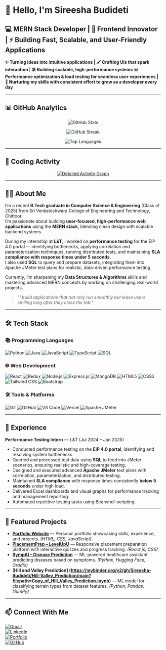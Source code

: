 # 🚀 Hello, I'm Sireesha Budideti

## 💻 MERN Stack Developer | 🎨 Frontend Innovator | ⚡ Building Fast, Scalable, and User-Friendly Applications

**✨ Turning ideas into intuitive applications | 🖌 Crafting UIs that spark interaction | 🛠 Building scalable, high-performance systems 
📊 Performance optimization & load testing for seamless user experiences | 🌱 Nurturing my skills with consistent effort to grow as a developer every day**

---

## 📊 GitHub Analytics

<div align="center">
  
![GitHub Stats](https://github-readme-stats.vercel.app/api?username=Sireesha-Budideti&show_icons=true&count_private=true&theme=radical&hide_border=true&bg_color=0D1117&include_all_commits=true&hide=issues)
  
![GitHub Streak](https://github-readme-streak-stats.herokuapp.com?user=Sireesha-Budideti&theme=radical&hide_border=true&fire=FF0000&background=0D1117)
  
![Top Languages](https://github-readme-stats.vercel.app/api/top-langs/?username=Sireesha-Budideti&layout=compact&theme=radical&hide_border=true&bg_color=0D1117&langs_count=8)

</div>

---

## 🚀 Coding Activity

<div align="center">

[![Detailed Activity Graph](https://github-readme-activity-graph.vercel.app/graph?username=Sireesha-Budideti&theme=github-compact&area=true&hide_border=true&custom_title=My%20Contribution%20Graph&radius=8&height=300&point=#36BCF7FF&count_private=true)](https://github.com/Sireesha-Budideti)

</div>

---
## 👩‍💻 About Me

I’m a recent **B.Tech graduate in Computer Science & Engineering** (Class of 2025) from Sri Venkateshwara College of Engineering and Technology, Chittoor.  
I’m passionate about building **user-focused, high-performance web applications** using the **MERN stack**, blending clean design with scalable backend systems.

During my internship at **L&T**, I worked on **performance testing** for the EIP 4.0 portal — identifying bottlenecks, applying correlation and parameterization techniques, running distributed tests, and maintaining **SLA compliance with response times under 5 seconds**.  
I also used **SQL** to query and prepare datasets, integrating them into Apache JMeter test plans for realistic, data-driven performance testing.

Currently, I’m sharpening my **Data Structures & Algorithms** skills and mastering advanced MERN concepts by working on challenging real-world projects.

> *"I build applications that not only run smoothly but leave users smiling long after they close the tab."*



---

## 🛠️ Tech Stack

### 📚 Programming Languages
![Python](https://img.shields.io/badge/Python-3776AB?style=for-the-badge&logo=python&logoColor=white)
![Java](https://img.shields.io/badge/Java-007396?style=for-the-badge&logo=openjdk&logoColor=white)
![JavaScript](https://img.shields.io/badge/JavaScript-F7DF1E?style=for-the-badge&logo=javascript&logoColor=black)
![TypeScript](https://img.shields.io/badge/TypeScript-007ACC?style=for-the-badge&logo=typescript&logoColor=white)
![SQL](https://img.shields.io/badge/SQL-336791?style=for-the-badge&logo=postgresql&logoColor=white)

### 🌐 Web Development
![React](https://img.shields.io/badge/React-20232A?style=for-the-badge&logo=react&logoColor=61DAFB)
![Redux](https://img.shields.io/badge/Redux-764ABC?style=for-the-badge&logo=redux&logoColor=white)
![Node.js](https://img.shields.io/badge/Node.js-339933?style=for-the-badge&logo=nodedotjs&logoColor=white)
![Express.js](https://img.shields.io/badge/Express.js-000000?style=for-the-badge&logo=express&logoColor=white)
![MongoDB](https://img.shields.io/badge/MongoDB-47A248?style=for-the-badge&logo=mongodb&logoColor=white)
![HTML5](https://img.shields.io/badge/HTML5-E34F26?style=for-the-badge&logo=html5&logoColor=white)
![CSS3](https://img.shields.io/badge/CSS3-1572B6?style=for-the-badge&logo=css3&logoColor=white)
![Tailwind CSS](https://img.shields.io/badge/Tailwind_CSS-38B2AC?style=for-the-badge&logo=tailwind-css&logoColor=white)
![Bootstrap](https://img.shields.io/badge/Bootstrap-7952B3?style=for-the-badge&logo=bootstrap&logoColor=white)

### 🛠️ Tools & Platforms
![Git](https://img.shields.io/badge/Git-F05032?style=for-the-badge&logo=git&logoColor=white)
![GitHub](https://img.shields.io/badge/GitHub-100000?style=for-the-badge&logo=github&logoColor=white)
![VS Code](https://img.shields.io/badge/VS_Code-007ACC?style=for-the-badge&logo=visual-studio-code&logoColor=white)
![Vercel](https://img.shields.io/badge/Vercel-000000?style=for-the-badge&logo=vercel&logoColor=white)
![Apache JMeter](https://img.shields.io/badge/Apache%20JMeter-D22128?style=for-the-badge&logo=apachejmeter&logoColor=white)

---

## 💼 Experience

**Performance Testing Intern** — *L&T* (Jul 2024 – Jan 2025)  
- Conducted performance testing on the **EIP 4.0 portal**, identifying and resolving system bottlenecks.  
- Queried and processed test data using **SQL** to feed into JMeter scenarios, ensuring realistic and high-coverage testing.  
- Designed and executed advanced **Apache JMeter** test plans with correlation, parameterization, and distributed testing.  
- Maintained **SLA compliance** with response times consistently **below 5 seconds** under high load.  
- Delivered Excel dashboards and visual graphs for performance tracking and management reporting.  
- Automated repetitive testing tasks using Beanshell scripting.


---

## 🚀 Featured Projects

- **[Portfolio Website](https://sireesha-budideti.github.io/Personal-Blog/portfolio.html)** — Personal portfolio showcasing skills, experience, and projects. *(HTML, CSS, JavaScript)*  
- **[PlacementPrep – LevelUpU](https://level-up-u.vercel.app/)** — Responsive placement preparation platform with interactive quizzes and progress tracking. *(React.js, CSS)*  
- **[SympAI – Disease Prediction](https://youtu.be/PSXaE6Pt6zA?si=_oriBoGypeXJLDF4)** — ML-powered healthcare assistant predicting diseases based on symptoms. *(Python, Hugging Face, Gradio)*  
- **[Hill and Valley Prediction] (https://mybinder.org/v2/gh/Sireesha-Budideti/Hill-Valley_Prediction/main?filepath=Copy_of_Hill_Valley_Prediction.ipynb)** — ML model for classifying terrain types from dataset features. *(Python, Pandas, NumPy)*  

---

## 📫 Connect With Me

[![Gmail](https://img.shields.io/badge/Email-D14836?style=for-the-badge&logo=gmail&logoColor=white)](mailto:sireeshabudideti@gmail.com)  
[![LinkedIn](https://img.shields.io/badge/LinkedIn-0077B5?style=for-the-badge&logo=linkedin&logoColor=white)](https://www.linkedin.com/in/budideti-sireesha-328629280/)  
[![Portfolio](https://img.shields.io/badge/Portfolio-4285F4?style=for-the-badge&logo=google-chrome&logoColor=white)](https://sireesha-budideti.github.io/Personal-Blog/portfolio.html)  
[![GitHub](https://img.shields.io/badge/GitHub-000000?style=for-the-badge&logo=github&logoColor=white)](https://github.com/Sireesha-Budideti)  
